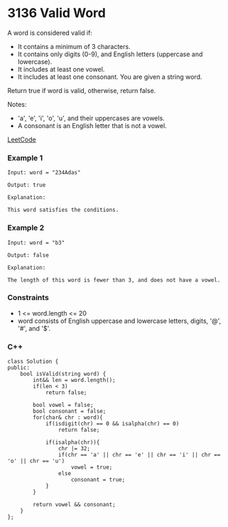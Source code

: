 # 3136 Valid Word

A word is considered valid if:

* It contains a minimum of 3 characters.
* It contains only digits (0-9), and English letters (uppercase and lowercase).
* It includes at least one vowel.
* It includes at least one consonant.
You are given a string word.

Return true if word is valid, otherwise, return false.

Notes:

* 'a', 'e', 'i', 'o', 'u', and their uppercases are vowels.
* A consonant is an English letter that is not a vowel.
 
[LeetCode](https://leetcode.cn/problems/valid-word/)

### Example 1

```
Input: word = "234Adas"

Output: true

Explanation:

This word satisfies the conditions.
```

### Example 2

```
Input: word = "b3"

Output: false

Explanation:

The length of this word is fewer than 3, and does not have a vowel.
```

### Constraints

* 1 <= word.length <= 20
* word consists of English uppercase and lowercase letters, digits, '@', '#', and '$'.

### C++ 

```
class Solution {
public:
    bool isValid(string word) {
        int&& len = word.length();
        if(len < 3)
            return false;

        bool vowel = false;
        bool consonant = false;
        for(char& chr : word){
            if(isdigit(chr) == 0 && isalpha(chr) == 0)
                return false;
                
            if(isalpha(chr)){
                chr |= 32;
                if(chr == 'a' || chr == 'e' || chr == 'i' || chr == 'o' || chr == 'u')
                    vowel = true;
                else
                    consonant = true;
            }
        }
        
        return vowel && consonant;
    }
};
```